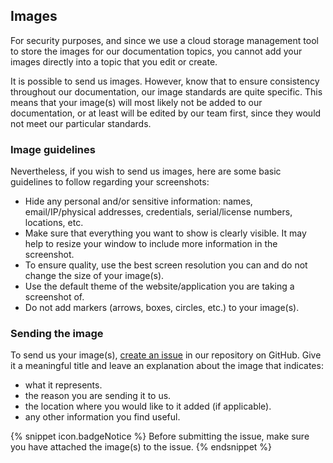 ## Images

For security purposes, and since we use a cloud storage management tool to store the images for our documentation topics, you cannot add your images directly into a topic that you edit or create.  

It is possible to send us images. However, know that to ensure consistency throughout our documentation, our image standards are quite specific. This means that your image(s) will most likely not be added to our documentation, or at least will be edited by our team first, since they would not meet our particular standards.

### Image guidelines

Nevertheless, if you wish to send us images, here are some basic guidelines to follow regarding your screenshots:  
* Hide any personal and/or sensitive information: names, email/IP/physical addresses, credentials, serial/license numbers, locations, etc.
* Make sure that everything you want to show is clearly visible. It may help to resize your window to include more information in the screenshot.
* To ensure quality, use the best screen resolution you can and do not change the size of your image(s).
* Use the default theme of the website/application you are taking a screenshot of.
* Do not add markers (arrows, boxes, circles, etc.) to your image(s).

### Sending the image

To send us your image(s), [create an issue](https://github.com/Devolutions/doc/issues) in our repository on GitHub. Give it a meaningful title and leave an explanation about the image that indicates:

* what it represents.
* the reason you are sending it to us.
* the location where you would like to it added (if applicable).
* any other information you find useful.

{% snippet icon.badgeNotice %}
Before submitting the issue, make sure you have attached the image(s) to the issue.
{% endsnippet %}  
